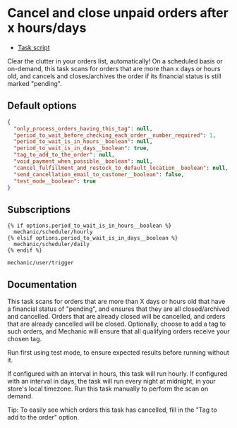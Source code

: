 # Cancel and close unpaid orders after x hours/days

* [Task script](./script.liquid)

Clear the clutter in your orders list, automatically! On a scheduled basis or on-demand, this task scans for orders that are more than x days or hours old, and cancels and closes/archives the order if its financial status is still marked "pending".

## Default options

```json
{
  "only_process_orders_having_this_tag": null,
  "period_to_wait_before_checking_each_order__number_required": 1,
  "period_to_wait_is_in_hours__boolean": null,
  "period_to_wait_is_in_days__boolean": true,
  "tag_to_add_to_the_order": null,
  "void_payment_when_possible__boolean": null,
  "cancel_fulfillment_and_restock_to_default_location__boolean": null,
  "send_cancellation_email_to_customer__boolean": false,
  "test_mode__boolean": true
}
```

## Subscriptions

```liquid
{% if options.period_to_wait_is_in_hours__boolean %}
  mechanic/scheduler/hourly
{% elsif options.period_to_wait_is_in_days__boolean %}
  mechanic/scheduler/daily
{% endif %}

mechanic/user/trigger
```

## Documentation

This task scans for orders that are more than X days or hours old that have a financial status of "pending", and ensures that they are all closed/archived and cancelled. Orders that are already closed will be cancelled, and orders that are already cancelled will be closed. Optionally, choose to add a tag to such orders, and Mechanic will ensure that all qualifying orders receive your chosen tag.

Run first using test mode, to ensure expected results before running without it.

If configured with an interval in hours, this task will run hourly. If configured with an interval in days, the task will run every night at midnight, in your store's local timezone. Run this task manually to perform the scan on demand.

Tip: To easily see which orders this task has cancelled, fill in the "Tag to add to the order" option.